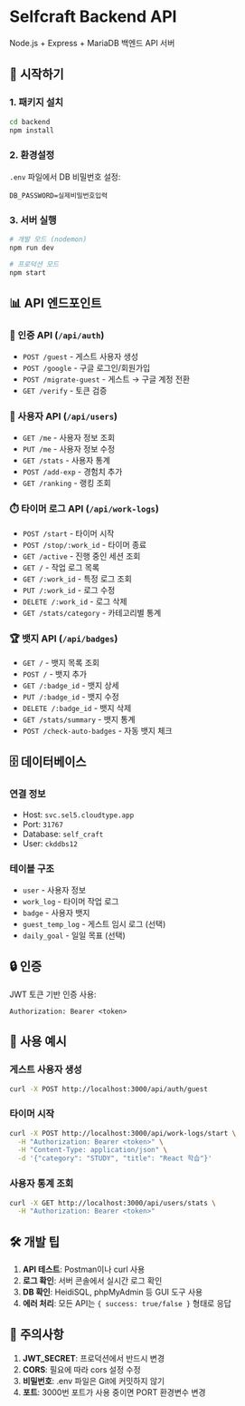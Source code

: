# Selfcraft Backend API

Node.js + Express + MariaDB 백엔드 API 서버

## 🚀 시작하기

### 1. 패키지 설치
```bash
cd backend
npm install
```

### 2. 환경설정
`.env` 파일에서 DB 비밀번호 설정:
```env
DB_PASSWORD=실제비밀번호입력
```

### 3. 서버 실행
```bash
# 개발 모드 (nodemon)
npm run dev

# 프로덕션 모드
npm start
```

## 📊 API 엔드포인트

### 🔐 인증 API (`/api/auth`)
- `POST /guest` - 게스트 사용자 생성
- `POST /google` - 구글 로그인/회원가입
- `POST /migrate-guest` - 게스트 → 구글 계정 전환
- `GET /verify` - 토큰 검증

### 👤 사용자 API (`/api/users`)
- `GET /me` - 사용자 정보 조회
- `PUT /me` - 사용자 정보 수정
- `GET /stats` - 사용자 통계
- `POST /add-exp` - 경험치 추가
- `GET /ranking` - 랭킹 조회

### ⏱️ 타이머 로그 API (`/api/work-logs`)
- `POST /start` - 타이머 시작
- `POST /stop/:work_id` - 타이머 종료
- `GET /active` - 진행 중인 세션 조회
- `GET /` - 작업 로그 목록
- `GET /:work_id` - 특정 로그 조회
- `PUT /:work_id` - 로그 수정
- `DELETE /:work_id` - 로그 삭제
- `GET /stats/category` - 카테고리별 통계

### 🏆 뱃지 API (`/api/badges`)
- `GET /` - 뱃지 목록 조회
- `POST /` - 뱃지 추가
- `GET /:badge_id` - 뱃지 상세
- `PUT /:badge_id` - 뱃지 수정
- `DELETE /:badge_id` - 뱃지 삭제
- `GET /stats/summary` - 뱃지 통계
- `POST /check-auto-badges` - 자동 뱃지 체크

## 🗄️ 데이터베이스

### 연결 정보
- Host: `svc.sel5.cloudtype.app`
- Port: `31767`
- Database: `self_craft`
- User: `ckddbs12`

### 테이블 구조
- `user` - 사용자 정보
- `work_log` - 타이머 작업 로그
- `badge` - 사용자 뱃지
- `guest_temp_log` - 게스트 임시 로그 (선택)
- `daily_goal` - 일일 목표 (선택)

## 🔒 인증

JWT 토큰 기반 인증 사용:
```
Authorization: Bearer <token>
```

## 📝 사용 예시

### 게스트 사용자 생성
```bash
curl -X POST http://localhost:3000/api/auth/guest
```

### 타이머 시작
```bash
curl -X POST http://localhost:3000/api/work-logs/start \
  -H "Authorization: Bearer <token>" \
  -H "Content-Type: application/json" \
  -d '{"category": "STUDY", "title": "React 학습"}'
```

### 사용자 통계 조회
```bash
curl -X GET http://localhost:3000/api/users/stats \
  -H "Authorization: Bearer <token>"
```

## 🛠️ 개발 팁

1. **API 테스트**: Postman이나 curl 사용
2. **로그 확인**: 서버 콘솔에서 실시간 로그 확인
3. **DB 확인**: HeidiSQL, phpMyAdmin 등 GUI 도구 사용
4. **에러 처리**: 모든 API는 `{ success: true/false }` 형태로 응답

## 🚨 주의사항

1. **JWT_SECRET**: 프로덕션에서 반드시 변경
2. **CORS**: 필요에 따라 cors 설정 수정
3. **비밀번호**: .env 파일은 Git에 커밋하지 않기
4. **포트**: 3000번 포트가 사용 중이면 PORT 환경변수 변경